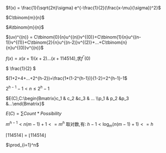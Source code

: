 $f(x) = \frac{1}{\sqrt{2π}\sigma} e^{-\frac{1}{2}(\frac{x-\mu}{\sigma})^2}$

$C\tbinom{m}{n}$ 

$A\tbinom{m}{n}$ 


$(uv)^{(n)} = C\tbinom{0}{n}u^{(n)}v^{(0)}+C\tbinom{1}{n}u^{(n-1)}v^{(1)}+C\tbinom{2}{n}u^{(n-2)}v^{(2)}+...+C\tbinom{n}{n}u^{(0)}v^{(n)}$

$f(x)=x(x+1)(x+2)...(x+114514)$,求$f^{''}(0)$

$ \frac{1}{2} $

$(1+2+4+...+2^{h-2})=\frac{1*(1-2^{h-1})}{1-2}=2^{h-1}-1$

$2^{h-1}-1 < n \leq2^h-1$

$E(C),C:\begin{Bmatrix}c_1 & c_2 &c_3 & ... \\p_1 & p_2 &p_3 &...\end{Bmatrix}$

$E(C) = ∑ Count*Possibility$

   $m^{h-1} < n(m-1)+1 <=m^h$
   取对数,有:
   $h-1<\log_m(n(m-1)+1)<=h$

$\lceil 114514 \rceil = \lfloor 114514 \rfloor$

$\prod_{i=1}^n$